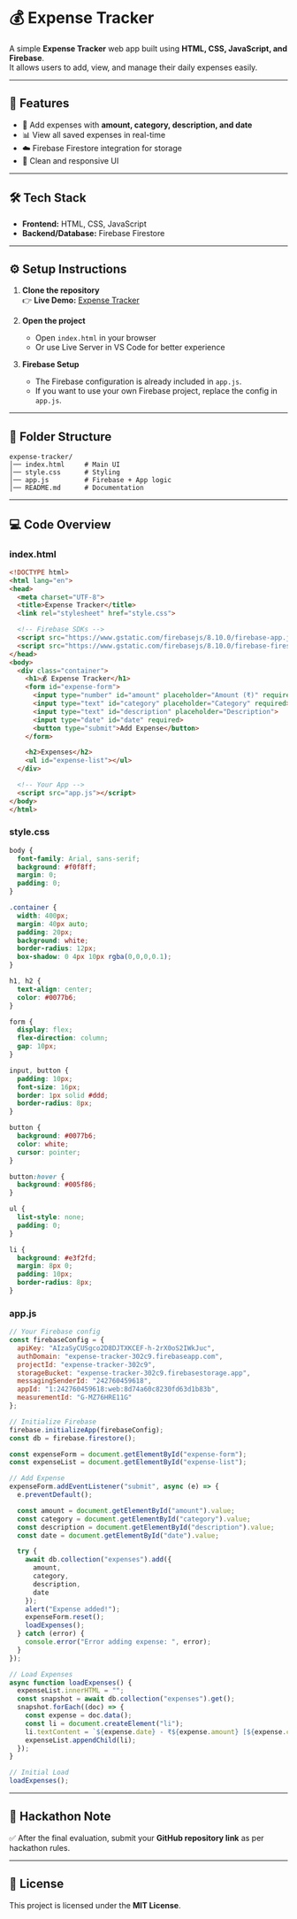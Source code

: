 # 💰 Expense Tracker  

A simple **Expense Tracker** web app built using **HTML, CSS, JavaScript, and Firebase**.  
It allows users to add, view, and manage their daily expenses easily.  

---

## 🚀 Features  
- 🔑 Add expenses with **amount, category, description, and date**  
- 📊 View all saved expenses in real-time  
- ☁️ Firebase Firestore integration for storage  
- 🎨 Clean and responsive UI  

---

## 🛠️ Tech Stack  
- **Frontend:** HTML, CSS, JavaScript  
- **Backend/Database:** Firebase Firestore  

---

## ⚙️ Setup Instructions  

1. **Clone the repository**  
   👉 **Live Demo:** [Expense Tracker](https://rachel21-hub.github.io/expense-tracker/)


2. **Open the project**  
   - Open `index.html` in your browser  
   - Or use Live Server in VS Code for better experience  

3. **Firebase Setup**  
   - The Firebase configuration is already included in `app.js`.  
   - If you want to use your own Firebase project, replace the config in `app.js`.  

---

## 📂 Folder Structure  

```
expense-tracker/
│── index.html     # Main UI
│── style.css      # Styling
│── app.js         # Firebase + App logic
│── README.md      # Documentation
```

---

## 💻 Code Overview  

### index.html  
```html
<!DOCTYPE html>
<html lang="en">
<head>
  <meta charset="UTF-8">
  <title>Expense Tracker</title>
  <link rel="stylesheet" href="style.css">

  <!-- Firebase SDKs -->
  <script src="https://www.gstatic.com/firebasejs/8.10.0/firebase-app.js"></script>
  <script src="https://www.gstatic.com/firebasejs/8.10.0/firebase-firestore.js"></script>
</head>
<body>
  <div class="container">
    <h1>💰 Expense Tracker</h1>
    <form id="expense-form">
      <input type="number" id="amount" placeholder="Amount (₹)" required>
      <input type="text" id="category" placeholder="Category" required>
      <input type="text" id="description" placeholder="Description">
      <input type="date" id="date" required>
      <button type="submit">Add Expense</button>
    </form>

    <h2>Expenses</h2>
    <ul id="expense-list"></ul>
  </div>

  <!-- Your App -->
  <script src="app.js"></script>
</body>
</html>

```

### style.css  
```css
body {
  font-family: Arial, sans-serif;
  background: #f0f8ff;
  margin: 0;
  padding: 0;
}

.container {
  width: 400px;
  margin: 40px auto;
  padding: 20px;
  background: white;
  border-radius: 12px;
  box-shadow: 0 4px 10px rgba(0,0,0,0.1);
}

h1, h2 {
  text-align: center;
  color: #0077b6;
}

form {
  display: flex;
  flex-direction: column;
  gap: 10px;
}

input, button {
  padding: 10px;
  font-size: 16px;
  border: 1px solid #ddd;
  border-radius: 8px;
}

button {
  background: #0077b6;
  color: white;
  cursor: pointer;
}

button:hover {
  background: #005f86;
}

ul {
  list-style: none;
  padding: 0;
}

li {
  background: #e3f2fd;
  margin: 8px 0;
  padding: 10px;
  border-radius: 8px;
}

```

### app.js  
```javascript
// Your Firebase config
const firebaseConfig = {
  apiKey: "AIzaSyCUSgco2D8DJTXKCEF-h-2rX0oS2IWkJuc",
  authDomain: "expense-tracker-302c9.firebaseapp.com",
  projectId: "expense-tracker-302c9",
  storageBucket: "expense-tracker-302c9.firebasestorage.app",
  messagingSenderId: "242760459618",
  appId: "1:242760459618:web:8d74a60c8230fd63d1b83b",
  measurementId: "G-MZ76HRE11G"
};

// Initialize Firebase
firebase.initializeApp(firebaseConfig);
const db = firebase.firestore();

const expenseForm = document.getElementById("expense-form");
const expenseList = document.getElementById("expense-list");

// Add Expense
expenseForm.addEventListener("submit", async (e) => {
  e.preventDefault();

  const amount = document.getElementById("amount").value;
  const category = document.getElementById("category").value;
  const description = document.getElementById("description").value;
  const date = document.getElementById("date").value;

  try {
    await db.collection("expenses").add({
      amount,
      category,
      description,
      date
    });
    alert("Expense added!");
    expenseForm.reset();
    loadExpenses();
  } catch (error) {
    console.error("Error adding expense: ", error);
  }
});

// Load Expenses
async function loadExpenses() {
  expenseList.innerHTML = "";
  const snapshot = await db.collection("expenses").get();
  snapshot.forEach((doc) => {
    const expense = doc.data();
    const li = document.createElement("li");
    li.textContent = `${expense.date} - ₹${expense.amount} [${expense.category}] : ${expense.description}`;
    expenseList.appendChild(li);
  });
}

// Initial Load
loadExpenses();

```

---

## 📝 Hackathon Note  
✅ After the final evaluation, submit your **GitHub repository link** as per hackathon rules.  

---

## 📜 License  
This project is licensed under the **MIT License**.  

